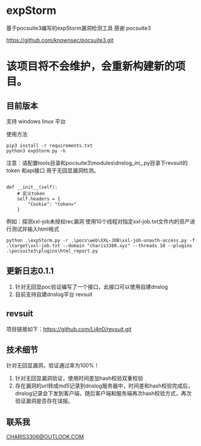 # expStorm
 基于pocsuite3编写的expStorm漏洞检测工具
 感谢 pocsuite3 

 https://github.com/knownsec/pocsuite3.git
# 该项目将不会维护，会重新构建新的项目。
## 目前版本
支持 windows linux 平台

使用方法

```
pip3 install -r requirements.txt
python3 expStorm.py -h
```

注意：请配置tools目录和pocsuite3\modules\dnslog\__ini__.py目录下revsuit的token 和api接口 用于无回显漏洞检测。

```commandline

def __init__(self):
    # 定义token
    self.headers = {
        "Cookie": "token="
    }
```

例如：探测xxl-job未授权rec漏洞
使用10个线程对指定xxl-job.txt文件内的资产进行测试并输入html格式
```commandline
python .\expStorm.py -r .\pocs\web\XXL-JOB\xxl-job-unauth-access.py -f .\target\xxl-job.txt --domain "charis3389.xyz" --threads 10 --plugins .\pocsuite3\plugins\html_report.py
```



## 更新日志0.1.1
1. 针对无回显poc验证编写了一个接口，此接口可以使用自建dnslog
2. 目前支持自建dnslog平台 revsuit


## revsuit

项目链接如下：https://github.com/Li4n0/revsuit.git

## 技术细节

针对无回显漏洞，验证通过率为100%！
1. 针对无回显漏洞验证，使用时间差加hash校验双重校验
2. 存在漏洞的url转成md5记录到dnslog服务器中，时间差和hash校验完成后，dnslog记录会下发到客户端，随后客户端和服务端再次hash校验方式，再次验证漏洞是否存在误报。



## 联系我

CHARIS3306@OUTLOOK.COM 

